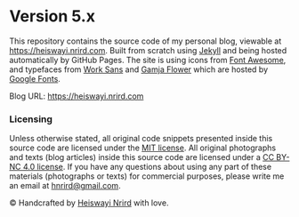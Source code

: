 # Version 5.x

This repository contains the source code of my personal blog, viewable at https://heiswayi.nrird.com. Built from scratch using [Jekyll](http://jekyllrb.com/) and being hosted automatically by GitHub Pages. The site is using icons from [Font Awesome](https://fortawesome.github.io/Font-Awesome/), and typefaces from [Work Sans](https://fonts.google.com/specimen/Work+Sans) and [Gamja Flower](https://fonts.google.com/specimen/Gamja+Flower) which are hosted by [Google Fonts](https://fonts.google.com/).

Blog URL: https://heiswayi.nrird.com

### Licensing

Unless otherwise stated, all original code snippets presented inside this source code are licensed under the [MIT license](https://heiswayi.github.io/mit-license). All original photographs and texts (blog articles) inside this source code are licensed under a [CC BY-NC 4.0 license](https://creativecommons.org/licenses/by-nc/4.0/). If you have any questions about using any part of these materials (photographs or texts) for commercial purposes, please write me an email at hnrird@gmail.com.

© Handcrafted by [Heiswayi Nrird](http://heiswayi.github.io) with love.
